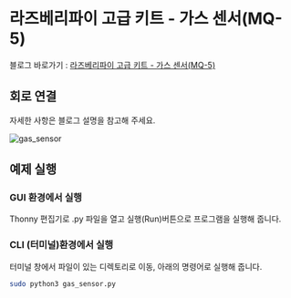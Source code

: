# 라즈베리파이 고급 키트 - 가스 센서(MQ-5)

블로그 바로가기 : [라즈베리파이 고급 키트 - 가스 센서(MQ-5)](https://blog.naver.com/elepartsblog/221528526035)  

## 회로 연결  

자세한 사항은 블로그 설명을 참고해 주세요.  

![gas_sensor](https://blogfiles.pstatic.net/MjAxOTA1MDNfOTAg/MDAxNTU2ODQzMDc3ODMz.PZNsW8JYzxsy9anONDNDxaX3PllORvqGJW_gtvsreLsg.Mg7lMeWjY-vw_TCQdVtb8f0QgH65jpBkqnNEzpi8uAQg.PNG.elepartsblog/3.PNG?type=w2)  

## 예제 실행  

### GUI 환경에서 실행  

Thonny 편집기로 .py 파일을 열고 실행(Run)버튼으로 프로그램을 실행해 줍니다.  

### CLI (터미널)환경에서 실행  

터미널 창에서 파일이 있는 디렉토리로 이동, 아래의 명령어로 실행해 줍니다.  

```bash
sudo python3 gas_sensor.py  
```
